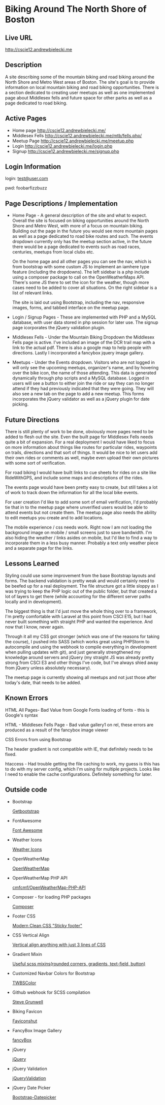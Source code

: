 # Biking Around The North Shore of Boston

## Live URL
<http://cscie12.andrewbielecki.me>

## Description
A site describing some of the mountain biking and road biking around the North Shore and Metro West areas of Boston. The site's goal is to provide information on local mountain biking and 
road biking opportunities. There is a section dedicated to creating user meetups as well as one implemented page about Middlesex fells and future space for other parks as well as a page 
dedicated to road biking.

## Active Pages
*   Home page <http://cscie12.andrewbielecki.me/>
*   Middlesex Fells <http://cscie12.andrewbielecki.me/mtb/fells.php/>
*   Meetup Page <http://cscie12.andrewbielecki.me/meetup.php>
*   Login <http://cscie12.andrewbielecki.me/login.php>
*   Signup <http://cscie12.andrewbielecki.me/signup.php>

## Login Information

login: test@user.com

pwd: foobarfizzbuzz

## Page Descriptions / Implementation
*   Home Page - A general description of the site and what to expect. Overall the site is focused on biking opportunities around the North Shore and Metro West, with more of a 
focus on mountain biking.  Building out the page in the future you would see more mountain pages as well as a page dedicated to road bike routes and such.  The events dropdown currently only 
has the meetup section active, in the future there would be a page dedicated to events such as road races, centuries, meetups from local clubs etc.

    On the home page and all other pages you can see the nav, which is from bootstrap with some custom JS to implement an iamhere type feature (including the dropdowns). The left sidebar is a php 
include using a composer package to call on the OpenWeatherMaps API.  There's some JS there to set the icon for the weather, though more cases need to be added to cover all situations. On 
the right sidebar is a list of relevant links.

    The site is laid out using Bootstrap, including the nav, responsive images, forms, and tabbed interface on the meetup page.

*   Login / Signup Pages - These are implemented with PHP and a MySQL database, with user data stored in php session for later use. The signup page icorporates the jQuery validation plugin.

*   Middlesex Fells - Under the Mountain Biking Dropdown the Middlesex Fells page is active.  I've included an image of the DCR trail map with a link to the actual pdf. There is also a google map 
to help people with directions.  Lastly I incorporated a fancybox jquery image gallery.

*   Meetups - Under the Events dropdown.  Visitors who are not logged in will only see the upcoming meetups, organizer's name, and by hovering over the bike icon, the name of those attending. 
This data is generated dynamically through php scripts and a MySQL database.  Logged in users will see a button to either join the ride or say they can no longer attend if they had previously 
indicated that they were going. They will also see a new tab on the page to add a new meetup. This forms incorporates the jQuery validator as well as a jQuery plugin for date picking. 

## Future Directions
There is still plenty of work to be done, obviously more pages need to be added to flesh out the site. Even the built page for Middlesex Fells needs quite a bit of expansion. For a real 
deployment I would have liked to focus on more information about things like routes for particular rides, waypoints on trails, directions and that sort of things. It would be nice to let 
users add their own rides or comments as well, maybe even upload their own pictures with some sort of verification.

For road biking I would have built links to cue sheets for rides on a site like RideWithGPS, and include some maps and descriptions of the rides.

The events page would have been pretty easy to create, but still takes a lot of work to track down the information for all the local bike events.

For user creation I'd like to add some sort of email verification, I'd probably tie that in to the meetup page where unverified users would be able to attend events but not create them. The 
meetup page also needs the ability to edit meetups you create and to add locations.

The mobile experience / css needs work. Right now I am not loading the background image on mobile / small screens just to save bandwidth.  I'm also hiding the weather / links 
asides on mobile, but I'd like to find a way to incorporate them in a less busy manner. Probably a text only weather piece and a separate page for the links.

## Lessons Learned
Styling could use some improvement from the base Bootstrap layouts and forms. The backend validation is pretty weak and would certainly need to be beefed up for a real deployment. 
The file structure got a little sloppy as I was trying to keep the PHP logic out of the public folder, but that created a lot of layers to get there (while accounting for the different 
server paths locally and in development).

The biggest thing is that I'd just move the whole thing over to a framework, I'm pretty comfortable with Laravel at this point from CSCI E15, but I had never built something with 
straight PHP and wanted the experience. And now that I know, never again.

Through it all my CSS got stronger (which was one of the reasons for taking the course), I pushed into SASS (which works great using PHPStorm to autocompile and using the webhook to compile
everything in development when pulling updates with git), and just generally strengthened my knowledge around servers and jQuery (my straight JS was already pretty strong from CSCI E3 
and other things I've code, but I've always shied away from jQuery unless absolutely necessary).  

The meetup page is currently showing all meetups and not just those after today's date, that needs to be added. 

## Known Errors 

HTML All Pages- Bad Value from Google Fonts loading of fonts - this is Google's syntax

HTML - Middlesex Fells Page - Bad value gallery1 on rel, these errors are produced as a result of the fancybox image viewer

CSS Errors from using Bootstrap

The header gradient is not compatible with IE, that definitely needs to be fixed.

htaccess - Had trouble getting the file caching to work, my guess is this has to do with my server config, which I'm using for multiple projects. Looks like I need to enable the cache 
configurations. Definitely something for later.

## Outside code

*   Bootstrap

    [Getbootstrap](http://getbootstrap.com/)
    
*   FontAwesome

    [Font Awesome](https://fortawesome.github.io/Font-Awesome/)
    
*   Weather Icons

    [Weather Icons](https://erikflowers.github.io/weather-icons/)
    
*   OpenWeatherMap

    [OpenWeatherMap](http://openweathermap.org/)
    
*   OpenWeatherMap PHP API

    [cmfcmf/OpenWeatherMap-PHP-API](https://github.com/cmfcmf/OpenWeatherMap-PHP-Api)
    
*   Composer - for loading PHP packages

    [Composer](https://getcomposer.org/)

*   Footer CSS

    [Modern Clean CSS "Sticky footer"](http://mystrd.at/modern-clean-css-sticky-footer/)
    
*   CSS Vertical Align

    [Vertical align anything with just 3 lines of CSS](http://zerosixthree.se/vertical-align-anything-with-just-3-lines-of-css/)
    
*   Gradient Mixin

    [Useful scss mixins(rounded corners, gradients, text-field, button)](https://gist.github.com/garyharan/957284)
    
*   Customized Navbar Colors for Bootstrap

    [TWBSColor]( http://work.smarchal.com/twbscolor/)
    
*   Github webhook for SCSS compilation
    
    [Steve Grunwell](https://stevegrunwell.com/blog/automatically-recompile-sass-upon-deployment-using-git-hooks/)
    
*   Biking Favicon

    [Faviconshut](http://www.faviconshut.com)
    
*   FancyBox Image Gallery
    
    [fancyBox](http://fancyapps.com/fancybox/)
    
*   jQuery

    [jQuery](https://jquery.com/)
    
*   jQuery Validation

    [jQueryValidation](https://jqueryvalidation.org/)
    
*   jQuery Date Picker

    [Bootstrap-Datepicker](https://github.com/eternicode/bootstrap-datepicker)
    
    
    
   